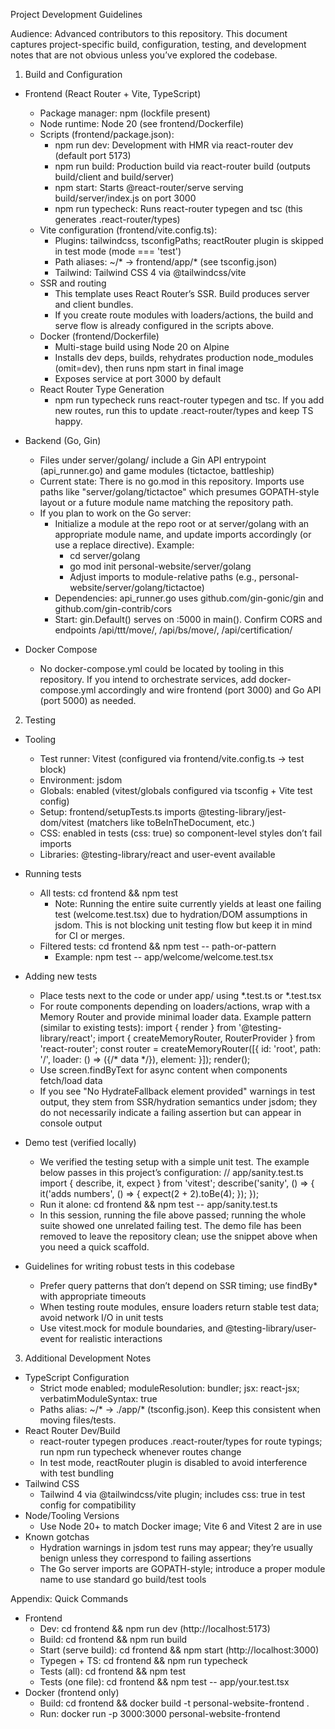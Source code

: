 Project Development Guidelines

Audience: Advanced contributors to this repository. This document captures project-specific build, configuration, testing, and development notes that are not obvious unless you’ve explored the codebase.

1. Build and Configuration
- Frontend (React Router + Vite, TypeScript)
  - Package manager: npm (lockfile present)
  - Node runtime: Node 20 (see frontend/Dockerfile)
  - Scripts (frontend/package.json):
    - npm run dev: Development with HMR via react-router dev (default port 5173)
    - npm run build: Production build via react-router build (outputs build/client and build/server)
    - npm start: Starts @react-router/serve serving build/server/index.js on port 3000
    - npm run typecheck: Runs react-router typegen and tsc (this generates .react-router/types)
  - Vite configuration (frontend/vite.config.ts):
    - Plugins: tailwindcss, tsconfigPaths; reactRouter plugin is skipped in test mode (mode === 'test')
    - Path aliases: ~/* -> frontend/app/* (see tsconfig.json)
    - Tailwind: Tailwind CSS 4 via @tailwindcss/vite
  - SSR and routing
    - This template uses React Router’s SSR. Build produces server and client bundles.
    - If you create route modules with loaders/actions, the build and serve flow is already configured in the scripts above.
  - Docker (frontend/Dockerfile)
    - Multi-stage build using Node 20 on Alpine
    - Installs dev deps, builds, rehydrates production node_modules (omit=dev), then runs npm start in final image
    - Exposes service at port 3000 by default
  - React Router Type Generation
    - npm run typecheck runs react-router typegen and tsc. If you add new routes, run this to update .react-router/types and keep TS happy.

- Backend (Go, Gin)
  - Files under server/golang/ include a Gin API entrypoint (api_runner.go) and game modules (tictactoe, battleship)
  - Current state: There is no go.mod in this repository. Imports use paths like "server/golang/tictactoe" which presumes GOPATH-style layout or a future module name matching the repository path.
  - If you plan to work on the Go server:
    - Initialize a module at the repo root or at server/golang with an appropriate module name, and update imports accordingly (or use a replace directive). Example:
      - cd server/golang
      - go mod init personal-website/server/golang
      - Adjust imports to module-relative paths (e.g., personal-website/server/golang/tictactoe)
    - Dependencies: api_runner.go uses github.com/gin-gonic/gin and github.com/gin-contrib/cors
    - Start: gin.Default() serves on :5000 in main(). Confirm CORS and endpoints /api/ttt/move/, /api/bs/move/, /api/certification/

- Docker Compose
  - No docker-compose.yml could be located by tooling in this repository. If you intend to orchestrate services, add docker-compose.yml accordingly and wire frontend (port 3000) and Go API (port 5000) as needed.

2. Testing
- Tooling
  - Test runner: Vitest (configured via frontend/vite.config.ts → test block)
  - Environment: jsdom
  - Globals: enabled (vitest/globals configured via tsconfig + Vite test config)
  - Setup: frontend/setupTests.ts imports @testing-library/jest-dom/vitest (matchers like toBeInTheDocument, etc.)
  - CSS: enabled in tests (css: true) so component-level styles don’t fail imports
  - Libraries: @testing-library/react and user-event available

- Running tests
  - All tests: cd frontend && npm test
    - Note: Running the entire suite currently yields at least one failing test (welcome.test.tsx) due to hydration/DOM assumptions in jsdom. This is not blocking unit testing flow but keep it in mind for CI or merges.
  - Filtered tests: cd frontend && npm test -- path-or-pattern
    - Example: npm test -- app/welcome/welcome.test.tsx

- Adding new tests
  - Place tests next to the code or under app/ using *.test.ts or *.test.tsx
  - For route components depending on loaders/actions, wrap with a Memory Router and provide minimal loader data. Example pattern (similar to existing tests):
    import { render } from '@testing-library/react';
    import { createMemoryRouter, RouterProvider } from 'react-router';
    const router = createMemoryRouter([{ id: 'root', path: '/', loader: () => ({/* data */}), element: <YourComponent/> }]);
    render(<RouterProvider router={router} />);
  - Use screen.findByText for async content when components fetch/load data
  - If you see "No HydrateFallback element provided" warnings in test output, they stem from SSR/hydration semantics under jsdom; they do not necessarily indicate a failing assertion but can appear in console output

- Demo test (verified locally)
  - We verified the testing setup with a simple unit test. The example below passes in this project’s configuration:
    // app/sanity.test.ts
    import { describe, it, expect } from 'vitest';
    describe('sanity', () => {
      it('adds numbers', () => {
        expect(2 + 2).toBe(4);
      });
    });
  - Run it alone: cd frontend && npm test -- app/sanity.test.ts
  - In this session, running the file above passed; running the whole suite showed one unrelated failing test. The demo file has been removed to leave the repository clean; use the snippet above when you need a quick scaffold.

- Guidelines for writing robust tests in this codebase
  - Prefer query patterns that don’t depend on SSR timing; use findBy* with appropriate timeouts
  - When testing route modules, ensure loaders return stable test data; avoid network I/O in unit tests
  - Use vitest.mock for module boundaries, and @testing-library/user-event for realistic interactions

3. Additional Development Notes
- TypeScript Configuration
  - Strict mode enabled; moduleResolution: bundler; jsx: react-jsx; verbatimModuleSyntax: true
  - Paths alias: ~/* → ./app/* (tsconfig.json). Keep this consistent when moving files/tests.
- React Router Dev/Build
  - react-router typegen produces .react-router/types for route typings; run npm run typecheck whenever routes change
  - In test mode, reactRouter plugin is disabled to avoid interference with test bundling
- Tailwind CSS
  - Tailwind 4 via @tailwindcss/vite plugin; includes css: true in test config for compatibility
- Node/Tooling Versions
  - Use Node 20+ to match Docker image; Vite 6 and Vitest 2 are in use
- Known gotchas
  - Hydration warnings in jsdom test runs may appear; they’re usually benign unless they correspond to failing assertions
  - The Go server imports are GOPATH-style; introduce a proper module name to use standard go build/test tools

Appendix: Quick Commands
- Frontend
  - Dev: cd frontend && npm run dev (http://localhost:5173)
  - Build: cd frontend && npm run build
  - Start (serve build): cd frontend && npm start (http://localhost:3000)
  - Typegen + TS: cd frontend && npm run typecheck
  - Tests (all): cd frontend && npm test
  - Tests (one file): cd frontend && npm test -- app/your.test.tsx
- Docker (frontend only)
  - Build: cd frontend && docker build -t personal-website-frontend .
  - Run: docker run -p 3000:3000 personal-website-frontend
